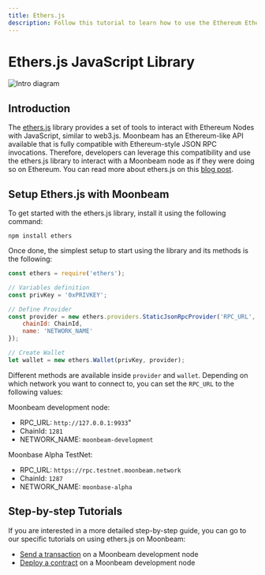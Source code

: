 ```yaml
---
title: Ethers.js
description: Follow this tutorial to learn how to use the Ethereum EtherJS Library to deploy Solidity smart contracts to Moonbeam.
---
```

# Ethers.js JavaScript Library

![Intro diagram](/images/integrations/integrations-ethersjs-banner.png)

## Introduction

The [ethers.js](https://docs.ethers.io/) library provides a set of tools to interact with Ethereum Nodes with JavaScript, similar to web3.js. Moonbeam has an Ethereum-like API available that is fully compatible with Ethereum-style JSON RPC invocations. Therefore, developers can leverage this compatibility and use the ethers.js library to interact with a Moonbeam node as if they were doing so on Ethereum. You can read more about ethers.js on this [blog post](https://medium.com/l4-media/announcing-ethers-js-a-web3-alternative-6f134fdd06f3).

## Setup Ethers.js with Moonbeam

To get started with the ethers.js library, install it using the following command:

```
npm install ethers
```

Once done, the simplest setup to start using the library and its methods is the following:

```js
const ethers = require('ethers');

// Variables definition
const privKey = '0xPRIVKEY';

// Define Provider
const provider = new ethers.providers.StaticJsonRpcProvider('RPC_URL', {
    chainId: ChainId,
    name: 'NETWORK_NAME'
});

// Create Wallet
let wallet = new ethers.Wallet(privKey, provider);
```

Different methods are available inside `provider` and `wallet`. Depending on which network you want to connect to, you can set the `RPC_URL` to the following values:

Moonbeam development node: 
 - RPC_URL: `http://127.0.0.1:9933`"
 - ChainId: `1281`
 - NETWORK_NAME: `moonbeam-development`
 
Moonbase Alpha TestNet: 
 - RPC_URL: `https://rpc.testnet.moonbeam.network`
 - ChainId: `1287`
 - NETWORK_NAME: `moonbase-alpha`

## Step-by-step Tutorials

If you are interested in a more detailed step-by-step guide, you can go to our specific tutorials on using ethers.js on Moonbeam: 

- [Send a transaction](/tutorials/local-node/send-a-transaction/) on a Moonbeam development node
- [Deploy a contract](/tutorials/local-node/deploy-a-contract/) on a Moonbeam development node
